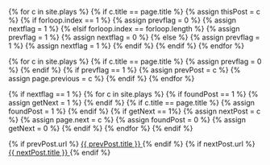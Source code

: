 {% for c in site.plays %}
{% if c.title == page.title %}
  {% assign thisPost = c %}
  {% if forloop.index == 1 %}
    {% assign prevflag = 0 %}
    {% assign nextflag = 1 %}
  {% elsif forloop.index == forloop.length %}
    {% assign prevflag = 1 %}
    {% assign nextflag = 0 %}
  {% else %}
    {% assign prevflag = 1 %}
    {% assign nextflag = 1 %}
  {% endif %}
{% endif %}
{% endfor %}

{% for c in site.plays %}
  {% if c.title == page.title %}
    {% assign prevflag = 0 %}
  {% endif %}
  {% if prevflag == 1 %}
    {% assign prevPost = c %}
    {% assign page.previous = c %}
  {% endif %}
{% endfor %}

{% if nextflag == 1 %}
  {% for c in site.plays %}
    {% if foundPost == 1 %}
      {% assign getNext = 1 %}
    {% endif %}
    {% if c.title == page.title %}
      {% assign foundPost = 1 %}
    {% endif %}
    {% if getNext == 1%}
      {% assign nextPost = c %}
      {% assign page.next = c %}
      {% assign foundPost = 0 %}
      {% assign getNext = 0 %}
    {% endif %}
  {% endfor %}
{% endif %}
<div class="row">
<div class="pagination col-xs-12">
    {% if prevPost.url %}
    <a class="prev" rel="prev" href="{{ site.baseurl }}{{ prevPost.url }}">
        <span><i class="fa fa-chevron-left" aria-hidden="true"></i> {{ prevPost.title }}</span>
    </a>
    {% endif %}
    {% if nextPost.url %}
    <a class="next" rel="next" href="{{ site.baseurl }}{{ nextPost.url }}">
        <span>{{ nextPost.title }} <i class="fa fa-chevron-right" aria-hidden="true"></i></span>
    </a>
    {% endif %}
</div>
</div>